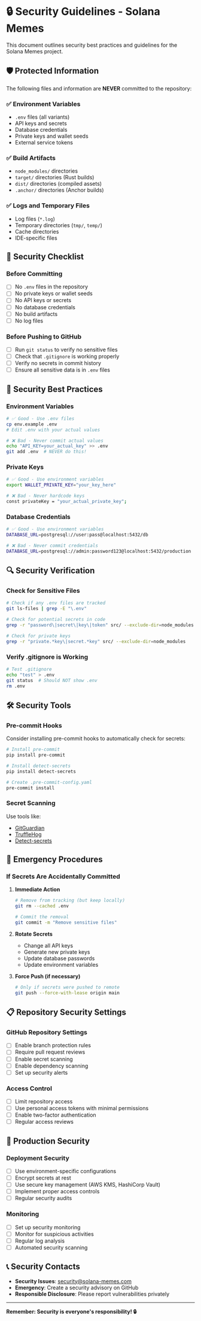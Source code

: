 # 🔒 Security Guidelines - Solana Memes

This document outlines security best practices and guidelines for the Solana Memes project.

## 🛡️ Protected Information

The following files and information are **NEVER** committed to the repository:

### ✅ Environment Variables
- `.env` files (all variants)
- API keys and secrets
- Database credentials
- Private keys and wallet seeds
- External service tokens

### ✅ Build Artifacts
- `node_modules/` directories
- `target/` directories (Rust builds)
- `dist/` directories (compiled assets)
- `.anchor/` directories (Anchor builds)

### ✅ Logs and Temporary Files
- Log files (`*.log`)
- Temporary directories (`tmp/`, `temp/`)
- Cache directories
- IDE-specific files

## 🔐 Security Checklist

### Before Committing
- [ ] No `.env` files in the repository
- [ ] No private keys or wallet seeds
- [ ] No API keys or secrets
- [ ] No database credentials
- [ ] No build artifacts
- [ ] No log files

### Before Pushing to GitHub
- [ ] Run `git status` to verify no sensitive files
- [ ] Check that `.gitignore` is working properly
- [ ] Verify no secrets in commit history
- [ ] Ensure all sensitive data is in `.env` files

## 🚨 Security Best Practices

### Environment Variables
```bash
# ✅ Good - Use .env files
cp env.example .env
# Edit .env with your actual values

# ❌ Bad - Never commit actual values
echo "API_KEY=your_actual_key" >> .env
git add .env  # NEVER do this!
```

### Private Keys
```bash
# ✅ Good - Use environment variables
export WALLET_PRIVATE_KEY="your_key_here"

# ❌ Bad - Never hardcode keys
const privateKey = "your_actual_private_key";
```

### Database Credentials
```bash
# ✅ Good - Use environment variables
DATABASE_URL=postgresql://user:pass@localhost:5432/db

# ❌ Bad - Never commit credentials
DATABASE_URL=postgresql://admin:password123@localhost:5432/production
```

## 🔍 Security Verification

### Check for Sensitive Files
```bash
# Check if any .env files are tracked
git ls-files | grep -E "\.env"

# Check for potential secrets in code
grep -r "password\|secret\|key\|token" src/ --exclude-dir=node_modules

# Check for private keys
grep -r "private.*key\|secret.*key" src/ --exclude-dir=node_modules
```

### Verify .gitignore is Working
```bash
# Test .gitignore
echo "test" > .env
git status  # Should NOT show .env
rm .env
```

## 🛠️ Security Tools

### Pre-commit Hooks
Consider installing pre-commit hooks to automatically check for secrets:

```bash
# Install pre-commit
pip install pre-commit

# Install detect-secrets
pip install detect-secrets

# Create .pre-commit-config.yaml
pre-commit install
```

### Secret Scanning
Use tools like:
- [GitGuardian](https://www.gitguardian.com/)
- [TruffleHog](https://github.com/trufflesecurity/truffleHog)
- [Detect-secrets](https://github.com/Yelp/detect-secrets)

## 🚨 Emergency Procedures

### If Secrets Are Accidentally Committed

1. **Immediate Action**
   ```bash
   # Remove from tracking (but keep locally)
   git rm --cached .env
   
   # Commit the removal
   git commit -m "Remove sensitive files"
   ```

2. **Rotate Secrets**
   - Change all API keys
   - Generate new private keys
   - Update database passwords
   - Update environment variables

3. **Force Push (if necessary)**
   ```bash
   # Only if secrets were pushed to remote
   git push --force-with-lease origin main
   ```

## 📋 Repository Security Settings

### GitHub Repository Settings
- [ ] Enable branch protection rules
- [ ] Require pull request reviews
- [ ] Enable secret scanning
- [ ] Enable dependency scanning
- [ ] Set up security alerts

### Access Control
- [ ] Limit repository access
- [ ] Use personal access tokens with minimal permissions
- [ ] Enable two-factor authentication
- [ ] Regular access reviews

## 🔐 Production Security

### Deployment Security
- [ ] Use environment-specific configurations
- [ ] Encrypt secrets at rest
- [ ] Use secure key management (AWS KMS, HashiCorp Vault)
- [ ] Implement proper access controls
- [ ] Regular security audits

### Monitoring
- [ ] Set up security monitoring
- [ ] Monitor for suspicious activities
- [ ] Regular log analysis
- [ ] Automated security scanning

## 📞 Security Contacts

- **Security Issues**: security@solana-memes.com
- **Emergency**: Create a security advisory on GitHub
- **Responsible Disclosure**: Please report vulnerabilities privately

---

**Remember: Security is everyone's responsibility! 🔒**
